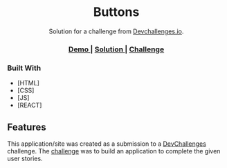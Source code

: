 <!-- Please update value in the {}  -->

<h1 align="center">Buttons</h1>

<div align="center">
   Solution for a challenge from  <a href="http://devchallenges.io" target="_blank">Devchallenges.io</a>.
</div>

<div align="center">
  <h3>
    <a href="https://62e8f708f8f70736aa1ad7a2--buttonss.netlify.app/">
      Demo
    </a>
    <span> | </span>
    <a href="https://github.com/Lbringer/Dev_Challenges/tree/master/ResponsiveWeb/Portfolio">
      Solution
    </a>
    <span> | </span>
    <a href="https://devchallenges.io/challenges/ohgVTyJCbm5OZyTB2gNY">
      Challenge
    </a>
  </h3>
</div>

<!-- TABLE OF CONTENTS -->

<!-- OVERVIEW -->

### Built With

<!-- This section should list any major frameworks that you built your project using. Here are a few examples.-->

- [HTML]
- [CSS]
- [JS]
- [REACT]

## Features

<!-- List the features of your application or follow the template. Don't share the figma file here :) -->

This application/site was created as a submission to a [DevChallenges](https://devchallenges.io/challenges) challenge. The [challenge](https://devchallenges.io/challenges/Jymh2b2FyebRTUljkNcb) was to build an application to complete the given user stories.
